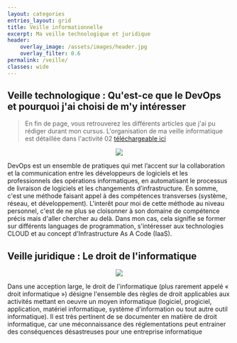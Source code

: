 ```yaml
---
layout: categories
entries_layout: grid
title: Veille informationnelle
excerpt: Ma veille technologique et juridique
header:
    overlay_image: /assets/images/header.jpg
    overlay_filter: 0.6
permalink: /veille/
classes: wide
---
```

## Veille technologique : Qu'est-ce que le DevOps et pourquoi j'ai choisi de m'y intéresser
> En fin de page, vous retrouverez les différents articles que j'ai pu rédiger durant mon cursus. L'organisation de ma veille informatique est détaillée dans l'activité 02 [téléchargeable ici](/bts/assets/files/atelier/ecole/11-veille.pdf)

<p align="center">
  <img src="/bts/assets/images/devops.png" />
</p>

DevOps est un ensemble de pratiques qui met l’accent sur la collaboration et la communication entre les développeurs de logiciels et les professionnels des opérations informatiques, en automatisant le processus de livraison de logiciels et les changements d’infrastructure. En somme, c'est une méthode faisant appel à des compétences transverses (système, réseau, et développement). L'interêt pour moi de cette méthode au niveau personnel, c'est de ne plus se cloisonner à son domaine de compétence précis mais d'aller chercher au delà. Dans mon cas, cela signifie se former sur différents languages de programmation, s'intéresser aux technologies CLOUD et au concept d'Infrastructure As A Code (IaaS).

## Veille juridique : Le droit de l'informatique

<p align="center">
  <img src="/bts/assets/images/posts/juridique.png" />
</p>

Dans une acception large, le droit de l'informatique (plus rarement appelé « droit informatique ») désigne l'ensemble des règles de droit applicables aux activités mettant en oeuvre un moyen informatique (logiciel, progiciel, application, matériel informatique, système d'information ou tout autre outil informatique). Il est très pertinent de se documenter en matière de droit informatique, car une méconnaissance des réglementations peut entrainer des conséquences désastreuses pour une entreprise informatique 


